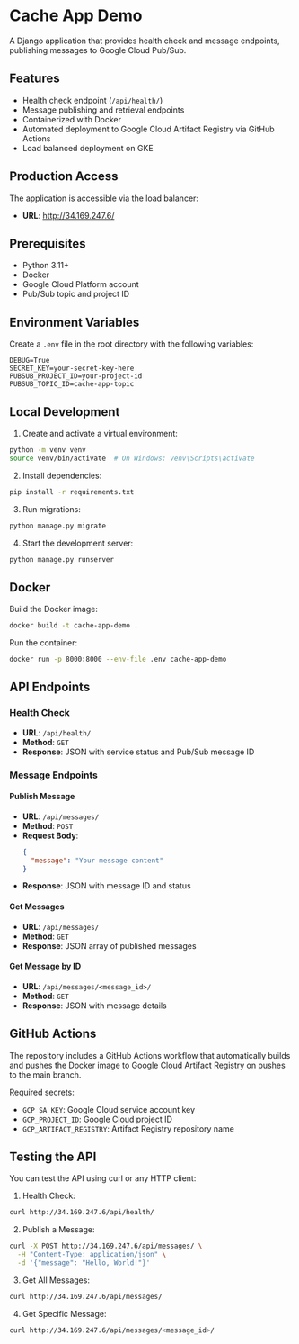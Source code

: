 # Cache App Demo

A Django application that provides health check and message endpoints, publishing messages to Google Cloud Pub/Sub.

## Features

- Health check endpoint (`/api/health/`)
- Message publishing and retrieval endpoints
- Containerized with Docker
- Automated deployment to Google Cloud Artifact Registry via GitHub Actions
- Load balanced deployment on GKE

## Production Access

The application is accessible via the load balancer:
- **URL**: http://34.169.247.6/

## Prerequisites

- Python 3.11+
- Docker
- Google Cloud Platform account
- Pub/Sub topic and project ID

## Environment Variables

Create a `.env` file in the root directory with the following variables:

```env
DEBUG=True
SECRET_KEY=your-secret-key-here
PUBSUB_PROJECT_ID=your-project-id
PUBSUB_TOPIC_ID=cache-app-topic
```

## Local Development

1. Create and activate a virtual environment:
```bash
python -m venv venv
source venv/bin/activate  # On Windows: venv\Scripts\activate
```

2. Install dependencies:
```bash
pip install -r requirements.txt
```

3. Run migrations:
```bash
python manage.py migrate
```

4. Start the development server:
```bash
python manage.py runserver
```

## Docker

Build the Docker image:
```bash
docker build -t cache-app-demo .
```

Run the container:
```bash
docker run -p 8000:8000 --env-file .env cache-app-demo
```

## API Endpoints

### Health Check
- **URL**: `/api/health/`
- **Method**: `GET`
- **Response**: JSON with service status and Pub/Sub message ID

### Message Endpoints

#### Publish Message
- **URL**: `/api/messages/`
- **Method**: `POST`
- **Request Body**:
  ```json
  {
    "message": "Your message content"
  }
  ```
- **Response**: JSON with message ID and status

#### Get Messages
- **URL**: `/api/messages/`
- **Method**: `GET`
- **Response**: JSON array of published messages

#### Get Message by ID
- **URL**: `/api/messages/<message_id>/`
- **Method**: `GET`
- **Response**: JSON with message details

## GitHub Actions

The repository includes a GitHub Actions workflow that automatically builds and pushes the Docker image to Google Cloud Artifact Registry on pushes to the main branch.

Required secrets:
- `GCP_SA_KEY`: Google Cloud service account key
- `GCP_PROJECT_ID`: Google Cloud project ID
- `GCP_ARTIFACT_REGISTRY`: Artifact Registry repository name

## Testing the API

You can test the API using curl or any HTTP client:

1. Health Check:
```bash
curl http://34.169.247.6/api/health/
```

2. Publish a Message:
```bash
curl -X POST http://34.169.247.6/api/messages/ \
  -H "Content-Type: application/json" \
  -d '{"message": "Hello, World!"}'
```

3. Get All Messages:
```bash
curl http://34.169.247.6/api/messages/
```

4. Get Specific Message:
```bash
curl http://34.169.247.6/api/messages/<message_id>/
```


